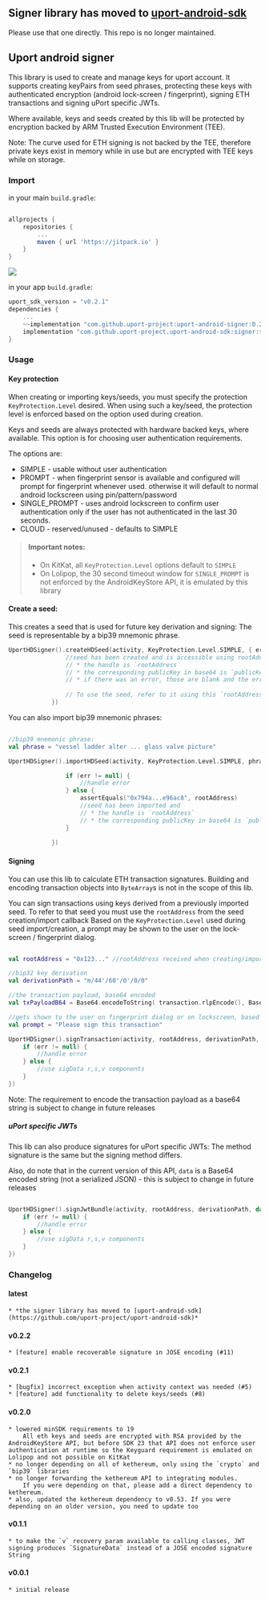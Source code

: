 ## Signer library has moved to [uport-android-sdk](https://github.com/uport-project/uport-android-sdk)

Please use that one directly. This repo is no longer maintained.

## Uport android signer

This library is used to create and manage keys for uport account. 
It supports creating keyPairs from seed phrases,
protecting these keys with authenticated encryption (android lock-screen / fingerprint),
signing ETH transactions and signing uPort specific JWTs.

Where available, keys and seeds created by this lib will be protected by 
encryption backed by ARM Trusted Execution Environment (TEE).

Note: The curve used for ETH signing is not backed by the TEE,
therefore private keys exist in memory while in use but are encrypted with TEE keys while on storage.

### Import

in your main `build.gradle`:
```groovy

allprojects {
    repositories {
        ...
        maven { url 'https://jitpack.io' }
    }
}
```

[![](https://jitpack.io/v/uport-project/uport-android-signer.svg)](https://jitpack.io/#uport-project/uport-android-signer)

in your app `build.gradle`:
```groovy
uport_sdk_version = "v0.2.1"
dependencies {
    ...
    ~~implementation "com.github.uport-project:uport-android-signer:0.2.2"~~
    implementation "com.github.uport-project.uport-android-sdk:signer:$uport_sdk_version"
}
```

### Usage

#### Key protection

When creating or importing keys/seeds, you must specify the protection `KeyProtection.Level` desired.
When using such a key/seed, the protection level is enforced based on the option used during creation.

Keys and seeds are always protected with hardware backed keys, where available.
This option is for choosing user authentication requirements. 

The options are:
* SIMPLE - usable without user authentication
* PROMPT - when fingerprint sensor is available and configured will prompt for fingerprint whenever used.
            otherwise it will default to normal android lockscreen using pin/pattern/password
* SINGLE_PROMPT - uses android lockscreen to confirm user authentication
            only if the user has not authenticated in the last 30 seconds.
* CLOUD - reserved/unused - defaults to SIMPLE

> #### Important notes:
> * On KitKat, all `KeyProtection.Level` options default to `SIMPLE`
> * On Lolipop, the 30 second timeout window for `SINGLE_PROMPT` is not enforced by the AndroidKeyStore API, it is emulated by this library 

#### Create a seed:

This creates a seed that is used for future key derivation and signing:
The seed is representable by a bip39 mnemonic phrase.

```kotlin
UportHDSigner().createHDSeed(activity, KeyProtection.Level.SIMPLE, { err, rootAddress, publicKey ->
                //seed has been created and is accessible using rootAddress 
                // * the handle is `rootAddress`
                // * the corresponding publicKey in base64 is `publicKey`
                // * if there was an error, those are blank and the err object is non null
                
                // To use the seed, refer to it using this `rootAddress` 
            })
```

You can also import bip39 mnemonic phrases:

```kotlin

//bip39 mnemonic phrase:
val phrase = "vessel ladder alter ... glass valve picture"

UportHDSigner().importHDSeed(activity, KeyProtection.Level.SIMPLE, phrase, { err, rootAddress, publicKey ->

                if (err != null) {
                    //handle error
                } else {
                    assertEquals("0x794a...e96ac8", rootAddress)
                    //seed has been imported and 
                    // * the handle is `rootAddress`
                    // * the corresponding publicKey in base64 is `publicKey`
                }
                 
            })
```

#### Signing

You can use this lib to calculate ETH transaction signatures.
Building and encoding transaction objects into `ByteArray`s is not in the scope of this lib.

You can sign transactions using keys derived from a previously imported seed.
To refer to that seed you must use the `rootAddress` from the seed creation/import callback
Based on the `KeyProtection.Level` used during seed import/creation, a prompt may be shown to the user
on the lock-screen / fingerprint dialog.

```kotlin

val rootAddress = "0x123..." //rootAddress received when creating/importing the seed

//bip32 key derivation
val derivationPath = "m/44'/60'/0'/0/0"

//the transaction payload, base64 encoded
val txPayloadB64 = Base64.encodeToString( transaction.rlpEncode(), Base64.DEFAULT )

//gets shown to the user on fingerprint dialog or on lockscreen, based on `KeyProtection.Level` used
val prompt = "Please sign this transaction"

UportHDSigner().signTransaction(activity, rootAddress, derivationPath, txPayloadB64, prompt, { err, sigData ->
    if (err != null) {
        //handle error
    } else {
        //use sigData r,s,v components
    }
})

```

Note: The requirement to encode the transaction payload as a base64 string is subject to change in future releases

##### uPort specific JWTs

This lib can also produce signatures for uPort specific JWTs:
The method signature is the same but the signing method differs.

Also, do note that in the current version of this API,
 `data` is a Base64 encoded string (not a serialized JSON) - this is subject to change in future releases 

```kotlin

UportHDSigner().signJwtBundle(activity, rootAddress, derivationPath, data, prompt, { err, sigData ->
    if (err != null) {
        //handle error
    } else {
        //use sigData r,s,v components
    }
})

```


### Changelog


#### latest
    * *the signer library has moved to [uport-android-sdk](https://github.com/uport-project/uport-android-sdk)*

#### v0.2.2
    * [feature] enable recoverable signature in JOSE encoding (#11)

#### v0.2.1
    * [bugfix] incorrect exception when activity context was needed (#5)
    * [feature] add functionality to delete keys/seeds (#8)

#### v0.2.0
    * lowered minSDK requirements to 19
        All eth keys and seeds are encrypted with RSA provided by the AndroidKeyStore API, but before SDK 23 that API does not enforce user authentication at runtime so the Keyguard requirement is emulated on Lolipop and not possible on KitKat
    * no longer depending on all of kethereum, only using the `crypto` and `bip39` libraries
    * no longer forwarding the kethereum API to integrating modules.
        If you were depending on that, please add a direct dependency to kethereum.
    * also, updated the kethereum dependency to v0.53. If you were depending on an older version, you need to update too
        
#### v0.1.1
    * to make the `v` recovery param available to calling classes, JWT signing produces `SignatureData` instead of a JOSE encoded signature String
    
#### v0.0.1
    * initial release